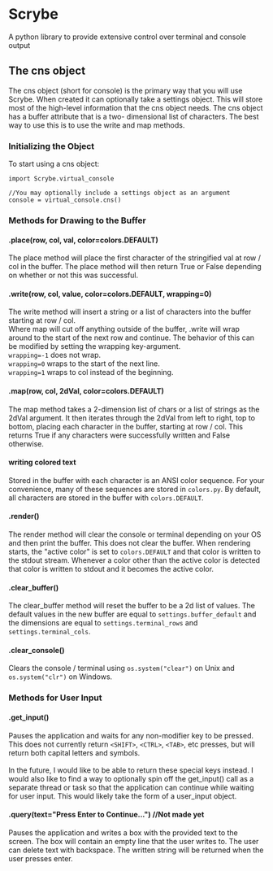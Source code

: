 # Scrybe
A python library to provide extensive control over terminal and console output

## The cns object
The cns object (short for console) is the primary way that you will use Scrybe.
When created it can optionally take a settings object.  This will store most of the high-level
information that the cns object needs.  The cns object has a buffer attribute that is a two-
dimensional list of characters.  The best way to use this is to use the write and map methods.

### Initializing the Object
To start using a cns object: 
```
import Scrybe.virtual_console

//You may optionally include a settings object as an argument
console = virtual_console.cns()
```

### Methods for Drawing to the Buffer

#### .place(row, col, val, color=colors.DEFAULT)
The place method will place the first character of the stringified val at row / col in the buffer.
The place method will then return True or False depending on whether or not this was successful.

#### .write(row, col, value, color=colors.DEFAULT, wrapping=0)
The write method will insert a string or a list of characters into the buffer starting at row / col.  
Where map will cut off anything outside of the buffer, .write will wrap around to the start of the 
next row and continue.  The behavior of this can be modified by setting the wrapping key-argument.
<br>`wrapping=-1` does not wrap.
<br>`wrapping=0` wraps to the start of the next line.
<br>`wrapping=1` wraps to col instead of the beginning.

#### .map(row, col, 2dVal, color=colors.DEFAULT)
The map method takes a 2-dimension list of chars or a list of strings as the 2dVal argument.
It then iterates through the 2dVal from left to right, top to bottom, placing each character
in the buffer, starting at row / col.  This returns True if any characters were successfully 
written and False otherwise.

#### writing colored text
Stored in the buffer with each character is an ANSI color sequence.  For your convenience, 
many of these sequences are stored in `colors.py`.  By default, all characters are stored 
in the buffer with `colors.DEFAULT`.

#### .render()
The render method will clear the console or terminal depending on your OS and then print the buffer.
This does not clear the buffer.  When rendering starts, the "active color" is set to `colors.DEFAULT` 
and that color is written to the stdout stream.  Whenever a color other than the active color is detected 
that color is written to stdout and it becomes the active color.

#### .clear_buffer()
The clear_buffer method will reset the buffer to be a 2d list of values.  The default values in the
new buffer are equal to `settings.buffer_default` and the dimensions are equal to `settings.terminal_rows`
and `settings.terminal_cols`.

#### .clear_console()
Clears the console / terminal using `os.system("clear")` on Unix and `os.system("clr")` on Windows.

### Methods for User Input

#### .get_input()
Pauses the application and waits for any non-modifier key to be pressed.  This does not currently return 
`<SHIFT>`, `<CTRL>`, `<TAB>`, etc presses, but will return both capital letters and symbols.  
<br>In the future, I would like to be able to return these special keys instead.  I would also like to 
find a way to optionally spin off the get_input() call as a separate thread or task so that the application 
can continue while waiting for user input.  This would likely take the form of a user_input object.

#### .query(text="Press Enter to Continue...") //Not made yet
Pauses the application and writes a box with the provided text to the screen.  The box will contain an empty 
line that the user writes to.  The user can delete text with backspace.  The written string will be returned 
when the user presses enter.
